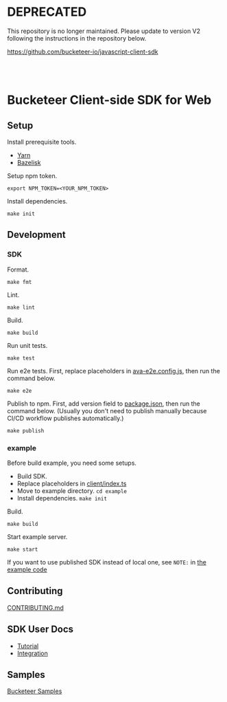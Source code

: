 # DEPRECATED
This repository is no longer maintained. Please update to version V2 following the instructions in the repository below.

https://github.com/bucketeer-io/javascript-client-sdk

<br><br>

# Bucketeer Client-side SDK for Web

## Setup

Install prerequisite tools.

- [Yarn](https://yarnpkg.com/en/docs/install)
- [Bazelisk](https://github.com/bazelbuild/bazelisk)

Setup npm token.

```
export NPM_TOKEN=<YOUR_NPM_TOKEN>
```

Install dependencies.

```
make init
```

## Development

### SDK

Format.

```
make fmt
```

Lint.

```
make lint
```

Build.

```
make build
```

Run unit tests.

```
make test
```

Run e2e tests.
First, replace placeholders in [ava-e2e.config.js](./ava-e2e.config.js), then run the command below.

```
make e2e
```

Publish to npm.
First, add version field to [package.json](./package.json), then run the command below.
(Usually you don't need to publish manually because CI/CD workflow publishes automatically.)

```
make publish
```

### example

Before build example, you need some setups.

- Build SDK.
- Replace placeholders in [client/index.ts](./example/src/client/index.ts)
- Move to example directory. `cd example`
- Install dependencies. `make init`

Build.

```
make build
```

Start example server.

```
make start
```

If you want to use published SDK instead of local one, see `NOTE:` in [the example code](./example/src/client/index.ts)

## Contributing

[CONTRIBUTING.md](./CONTRIBUTING.md)

## SDK User Docs

- [Tutorial](https://bucketeer.io/docs/#/./client-side-sdk-tutorial-web)
- [Integration](https://bucketeer.io/docs/#/./client-side-sdk-reference-guides-web)

## Samples

[Bucketeer Samples](https://github.com/ca-dp/bucketeer-samples)
